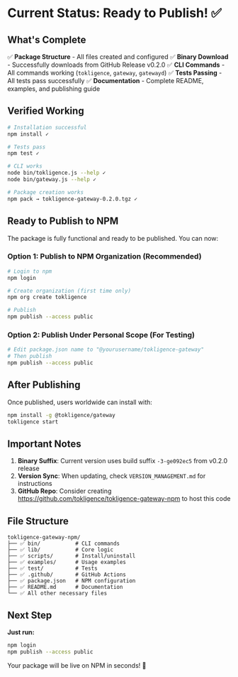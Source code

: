 # Current Status: Ready to Publish! ✅

## What's Complete

✅ **Package Structure** - All files created and configured
✅ **Binary Download** - Successfully downloads from GitHub Release v0.2.0
✅ **CLI Commands** - All commands working (`tokligence`, `gateway`, `gatewayd`)
✅ **Tests Passing** - All tests pass successfully
✅ **Documentation** - Complete README, examples, and publishing guide

## Verified Working

```bash
# Installation successful
npm install ✓

# Tests pass
npm test ✓

# CLI works
node bin/tokligence.js --help ✓
node bin/gateway.js --help ✓

# Package creation works
npm pack → tokligence-gateway-0.2.0.tgz ✓
```

## Ready to Publish to NPM

The package is fully functional and ready to be published. You can now:

### Option 1: Publish to NPM Organization (Recommended)
```bash
# Login to npm
npm login

# Create organization (first time only)
npm org create tokligence

# Publish
npm publish --access public
```

### Option 2: Publish Under Personal Scope (For Testing)
```bash
# Edit package.json name to "@yourusername/tokligence-gateway"
# Then publish
npm publish --access public
```

## After Publishing

Once published, users worldwide can install with:
```bash
npm install -g @tokligence/gateway
tokligence start
```

## Important Notes

1. **Binary Suffix**: Current version uses build suffix `-3-ge092ec5` from v0.2.0 release
2. **Version Sync**: When updating, check `VERSION_MANAGEMENT.md` for instructions
3. **GitHub Repo**: Consider creating https://github.com/tokligence/tokligence-gateway-npm to host this code

## File Structure
```
tokligence-gateway-npm/
├── ✅ bin/           # CLI commands
├── ✅ lib/           # Core logic
├── ✅ scripts/       # Install/uninstall
├── ✅ examples/      # Usage examples
├── ✅ test/          # Tests
├── ✅ .github/       # GitHub Actions
├── ✅ package.json   # NPM configuration
├── ✅ README.md      # Documentation
└── ✅ All other necessary files
```

## Next Step

**Just run:**
```bash
npm login
npm publish --access public
```

Your package will be live on NPM in seconds! 🚀